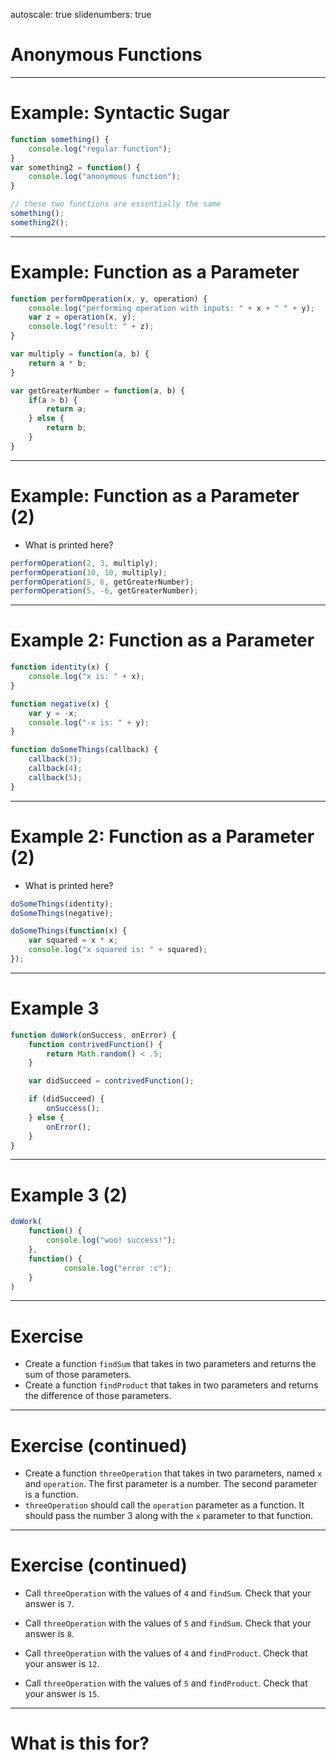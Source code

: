 autoscale: true
slidenumbers: true

# Anonymous Functions

---

# Example: Syntactic Sugar

```js
function something() {
	console.log("regular function");
}
var something2 = function() {
	console.log("anonymous function");
}

// these two functions are essentially the same
something();
something2();
```

---

# Example: Function as a Parameter

```js
function performOperation(x, y, operation) {
	console.log("performing operation with inputs: " + x + " " + y);
	var z = operation(x, y);
	console.log("result: " + z);
}

var multiply = function(a, b) {
	return a * b;
}

var getGreaterNumber = function(a, b) {
	if(a > b) {
		return a;
	} else {
		return b;
	}
}
```

---

# Example: Function as a Parameter (2)
- What is printed here?

```js
performOperation(2, 3, multiply);
performOperation(10, 10, multiply);
performOperation(5, 6, getGreaterNumber);
performOperation(5, -6, getGreaterNumber);
```

---

# Example 2: Function as a Parameter

```js
function identity(x) {
	console.log("x is: " + x);
}

function negative(x) {
	var y = -x;
	console.log("-x is: " + y);
}

function doSomeThings(callback) {
	callback(3);
	callback(4);
	callback(5);
}
```

---

# Example 2: Function as a Parameter (2)
- What is printed here?

```js
doSomeThings(identity);
doSomeThings(negative);

doSomeThings(function(x) {
	var squared = x * x;
	console.log("x squared is: " + squared); 
});
```

---

# Example 3

```js
function doWork(onSuccess, onError) {
	function contrivedFunction() {
		return Math.random() < .5;
	}

	var didSucceed = contrivedFunction();

	if (didSucceed) {
		onSuccess();
	} else {
		onError();
	}
}
```

---

# Example 3 (2)

```js
doWork(
	function() {
		console.log("woo! success!");
	},
	function() {
    		console.log("error :c");
    }
)
```

---

# Exercise
- Create a function `findSum` that takes in two parameters and returns the sum of those parameters.
- Create a function `findProduct` that takes in two parameters and returns the difference of those parameters.

---

# Exercise (continued)

- Create a function `threeOperation` that takes in two parameters, named `x` and `operation`. The first parameter is a number. The second parameter is a function.
- `threeOperation` should call the `operation` parameter as a function. It should pass the number 3 along with the `x` parameter to that function.

---

# Exercise (continued)

- Call `threeOperation` with the values of `4` and `findSum`. Check that your answer is `7`.
- Call `threeOperation` with the values of `5` and `findSum`. Check that your answer is `8`.

- Call `threeOperation` with the values of `4` and `findProduct`. Check that your answer is `12`.
- Call `threeOperation` with the values of `5` and `findProduct`. Check that your answer is `15`.

---

# What is this for?